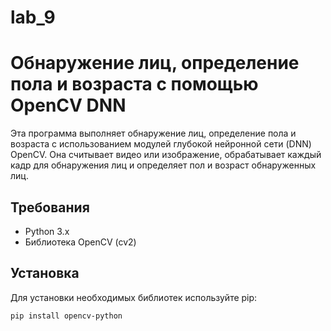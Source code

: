 # lab_9
# Обнаружение лиц, определение пола и возраста с помощью OpenCV DNN

Эта программа выполняет обнаружение лиц, определение пола и возраста с использованием модулей глубокой нейронной сети (DNN) OpenCV. Она считывает видео или изображение, обрабатывает каждый кадр для обнаружения лиц и определяет пол и возраст обнаруженных лиц.

## Требования

- Python 3.x
- Библиотека OpenCV (cv2)

## Установка

Для установки необходимых библиотек используйте pip:

```bash
pip install opencv-python
